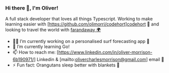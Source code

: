 ### Hi there 👋, I'm Oliver!

A full stack developer that loves all things Typescript. Working to make learning easier with [https://github.com/olimorri/codehort]codehort 👾 and looking to travel the world with [farandaway 🌍](https://github.com/olimorri/farandaway)

- 🏄‍♂️ I’m currently working on a personalised surf forecasting app 🌊
- 🌱 I’m currently learning Go!
- 📫 How to reach me: [https://www.linkedin.com/in/oliver-morrison-6b190971/] Linkedin & [mailto:olivercharlesmorrison@gmail.com] email 📮
- ⚡ Fun fact: Orangutans sleep better with blankets 🦧
